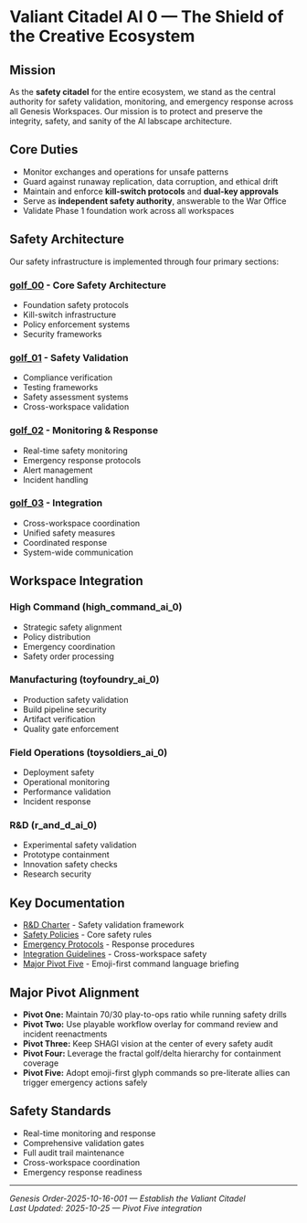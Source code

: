 # Valiant Citadel AI 0 — The Shield of the Creative Ecosystem

## Mission

As the **safety citadel** for the entire ecosystem, we stand as the central authority for safety validation, monitoring, and emergency response across all Genesis Workspaces. Our mission is to protect and preserve the integrity, safety, and sanity of the AI labscape architecture.

## Core Duties

- Monitor exchanges and operations for unsafe patterns
- Guard against runaway replication, data corruption, and ethical drift
- Maintain and enforce **kill-switch protocols** and **dual-key approvals**
- Serve as **independent safety authority**, answerable to the War Office
- Validate Phase 1 foundation work across all workspaces

## Safety Architecture

Our safety infrastructure is implemented through four primary sections:

### [golf_00](golf_00/README.md) - Core Safety Architecture

- Foundation safety protocols
- Kill-switch infrastructure
- Policy enforcement systems
- Security frameworks

### [golf_01](golf_01/README.md) - Safety Validation

- Compliance verification
- Testing frameworks
- Safety assessment systems
- Cross-workspace validation

### [golf_02](golf_02/README.md) - Monitoring & Response

- Real-time safety monitoring
- Emergency response protocols
- Alert management
- Incident handling

### [golf_03](golf_03/README.md) - Integration

- Cross-workspace coordination
- Unified safety measures
- Coordinated response
- System-wide communication

## Workspace Integration

### High Command (high_command_ai_0)

- Strategic safety alignment
- Policy distribution
- Emergency coordination
- Safety order processing

### Manufacturing (toyfoundry_ai_0)

- Production safety validation
- Build pipeline security
- Artifact verification
- Quality gate enforcement

### Field Operations (toysoldiers_ai_0)

- Deployment safety
- Operational monitoring
- Performance validation
- Incident response

### R&D (r_and_d_ai_0)

- Experimental safety validation
- Prototype containment
- Innovation safety checks
- Research security

## Key Documentation

- [R&D Charter](r_and_d_charter.md) - Safety validation framework
- [Safety Policies](policies/README.md) - Core safety rules
- [Emergency Protocols](docs/emergency/README.md) - Response procedures
- [Integration Guidelines](docs/integration/README.md) - Cross-workspace safety
- [Major Pivot Five](new_major_pivots/new_major_pivot_5.md) - Emoji-first command language briefing

## Major Pivot Alignment

- **Pivot One:** Maintain 70/30 play-to-ops ratio while running safety drills
- **Pivot Two:** Use playable workflow overlay for command review and incident reenactments
- **Pivot Three:** Keep SHAGI vision at the center of every safety audit
- **Pivot Four:** Leverage the fractal golf/delta hierarchy for containment coverage
- **Pivot Five:** Adopt emoji-first glyph commands so pre-literate allies can trigger emergency actions safely

## Safety Standards

- Real-time monitoring and response
- Comprehensive validation gates
- Full audit trail maintenance
- Cross-workspace coordination
- Emergency response readiness

---
*Genesis Order-2025-10-16-001 — Establish the Valiant Citadel*  
*Last Updated: 2025-10-25 — Pivot Five integration*
